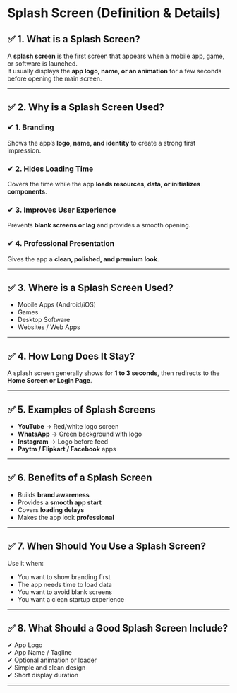 # Splash Screen (Definition & Details)

## ✅ 1. What is a Splash Screen?
A **splash screen** is the first screen that appears when a mobile app, game, or software is launched.  
It usually displays the **app logo, name, or an animation** for a few seconds before opening the main screen.

---

## ✅ 2. Why is a Splash Screen Used?

### ✔ 1. Branding  
Shows the app’s **logo, name, and identity** to create a strong first impression.

### ✔ 2. Hides Loading Time  
Covers the time while the app **loads resources, data, or initializes components**.

### ✔ 3. Improves User Experience  
Prevents **blank screens or lag** and provides a smooth opening.

### ✔ 4. Professional Presentation  
Gives the app a **clean, polished, and premium look**.

---

## ✅ 3. Where is a Splash Screen Used?

- Mobile Apps (Android/iOS)  
- Games  
- Desktop Software  
- Websites / Web Apps

---

## ✅ 4. How Long Does It Stay?
A splash screen generally shows for **1 to 3 seconds**, then redirects to the **Home Screen or Login Page**.

---

## ✅ 5. Examples of Splash Screens

- **YouTube** → Red/white logo screen  
- **WhatsApp** → Green background with logo  
- **Instagram** → Logo before feed  
- **Paytm / Flipkart / Facebook** apps

---

## ✅ 6. Benefits of a Splash Screen

- Builds **brand awareness**  
- Provides a **smooth app start**  
- Covers **loading delays**  
- Makes the app look **professional**

---

## ✅ 7. When Should You Use a Splash Screen?

Use it when:

- You want to show branding first  
- The app needs time to load data  
- You want to avoid blank screens  
- You want a clean startup experience

---

## ✅ 8. What Should a Good Splash Screen Include?

✔ App Logo  
✔ App Name / Tagline  
✔ Optional animation or loader  
✔ Simple and clean design  
✔ Short display duration

---

